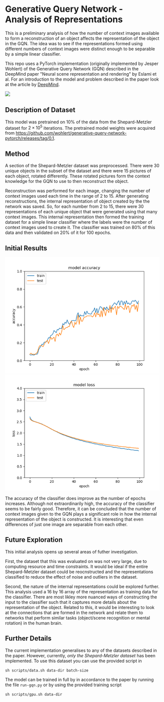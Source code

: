 # Generative Query Network - Analysis of Representations

This is a preliminary analysis of how the number of context images available to form a reconstruction of an object affects the representation of the object in the GQN. The idea was to see if the representations formed using different numbers of context images were distinct enough to be separable by a simple linear classifier.

This repo uses a PyTorch implementation (originally implemented by Jesper Wohlert) of the Generative Query Network (GQN)
described in the DeepMind paper "Neural scene representation and
rendering" by Eslami et al. For an introduction to the model and problem
described in the paper look at the article by [DeepMind](https://deepmind.com/blog/neural-scene-representation-and-rendering/).

![](https://storage.googleapis.com/deepmind-live-cms/documents/gif_2.gif)

## Description of Dataset
This model was pretrained on 10% of the data from the Shepard-Metzler dataset for $2 \times 10^5$ iterations. The pretrained model weights were acquired from https://github.com/wohlert/generative-query-network-pytorch/releases/tag/0.1.

## Method

A section of the Shepard-Metzler dataset was preprocessed. There were 30 unique objects in the subset of the dataset and there were 15 pictures of each object, rotated differently. These rotated pictures form the context knowledge for the GQN to use to then reconstruct the object. 

Reconstruction was performed for each image, changing the number of context images used each time in the range of 2 to 15. After generating reconstructions, the internal representation of object created by the the network was saved. So, for each number from 2 to 15, there were 30 representations of each unique object that were generated using that many context images. This internal representation then formed the training dataset for a simple linear classifier where the labels were the number of context images used to create it. The classifier was trained on 80% of this data and then validated on 20% of it for 100 epochs.

## Initial Results

![](model-accuracy.png)
![](model-loss.png)

The accuracy of the classifier does improve as the number of epochs increases. Although not extraordinarily high, the accuracy of the classifier seems to be fairly good. Therefore, it can be concluded that the number of context images given to the GQN plays a significant role in how the internal representation of the object is constructed. It is interesting that even differences of just one image are separable from each other. 

## Future Exploration
This initial analysis opens up several areas of futher investigation.

First, the dataset that this was evaluated on was not very large, due to computing resource and time constraints. It would be ideal if the entire Shepard-Metzler dataset could be reocnstructed and the representations classified to reduce the effect of noise and outliers in the dataset.

Second, the nature of the internal representations could be explored further. This analysis used a 16 by 16 array of the representation as training data for the classifier. There are most likley more nuanced ways of constructing the input to the classifier such that it captures more details about the representation of the object. Related to this, it would be interesting to look at the connections that are formed in the network and relate them to networks that perform similar tasks (object/scene recognition or mental rotation) in the human brain. 

## Further Details

The current implementation generalises to any of the datasets described
in the paper. However, currently, *only the Shepard-Metzler dataset* has
been implemented. To use this dataset you can use the provided script in
```
sh scripts/data.sh data-dir batch-size
```

The model can be trained in full by in accordance to the paper by running the
file `run-gqn.py` or by using the provided training script
```
sh scripts/gpu.sh data-dir
```

